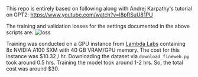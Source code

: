 This repo is entirely based on following along with Andrej Karpathy's tutorial on GPT2: https://www.youtube.com/watch?v=l8pRSuU81PU

The training and validation losses for the settings documented in the above scripts are:
![loss](https://github.com/ashegde/build-nanoGPT/assets/18709839/bdd447fe-ae76-4b7a-a0d8-8aea6537f8d8)

Training was conducted on a GPU instance from [Lambda Labs]([url](https://lambdalabs.com/)) containing 8x NVIDIA A100 SXM with 40 GB VRAM/GPU memory.
The cost for this instance was $10.32 / hr. Downloading the dataset via `download_fineweb.py` took around 0.5 hrs. Training the model took around 1-2 hrs. So, the total cost was around $30.
